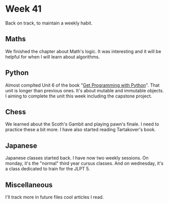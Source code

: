 # Week 41

Back on track, to maintain a weekly habit.

## Maths
We finished the chapter about Math's logic. It was interesting and it will be helpful for when I will learn about algorithms.


## Python

Almost complted Unit 6 of the book "[Get Programming with Python](https://github.com/Melanie12/Get-programming-learn-to-code-with-python-book)".
That unit is longer than previous ones. It's about mutable and immutable objects. I aiming to complete the unit this week including the capstone project.

## Chess
We learned about the Scoth's Gambit and playing pawn's finale. I need to practice these a bit more.
I have also started reading Tartakover's book.

## Japanese

Japanese classes started back. I have now two weekly sessions. 
On monday, it's the "normal" third year cursus classes. And on wednesday, it's a class dedicated to train for the JLPT 5.

## Miscellaneous

I'll track more in future files cool articles I read.
